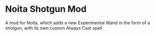 # Noita Shotgun Mod

A mod for Noita, which adds a new Experimental Wand in the form of a shotgun, with its own custom Always Cast spell
